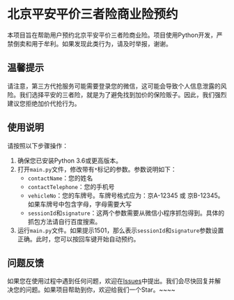 # 北京平安平价三者险商业险预约

本项目旨在帮助用户预约北京平安平价三者险商业险。项目使用Python开发，严禁倒卖和用于牟利。如果发现此类行为，请及时举报，谢谢。

## 温馨提示

请注意，第三方代抢服务可能需要登录您的微信，这可能会导致个人信息泄露的风险。我们选择平安的三者险，就是为了避免找到加价的保险贩子。因此，我们强烈建议您拒绝加价代抢行为。

## 使用说明

请按照以下步骤操作：

1. 确保您已安装Python 3.6或更高版本。
2. 打开`main.py`文件，修改带有`*`标记的参数。参数说明如下：
   - `contactName`：您的姓名
   - `contactTelephone`：您的手机号
   - `vehicleNo`：您的车牌号。车牌号格式应为：京A-12345 或 京B-12345。如果车牌号中包含字母，字母需要大写
   - `sessionId`和`signature`：这两个参数需要从微信小程序抓包得到。具体的抓包方法请自行百度搜索。
3. 运行`main.py`文件。如果提示1501，那么表示`sessionId`和`signature`参数设置正确。此时，您可以按回车键开始自动预约。

## 问题反馈

如果您在使用过程中遇到任何问题，欢迎在[Issues](https://github.com/yon1ng/beijing_pinan_motor/issues)中提出。我们会尽快回复并解决您的问题。如果项目帮助到你，欢迎给我们一个Star。~~~~